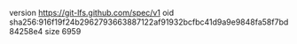 version https://git-lfs.github.com/spec/v1
oid sha256:916f19f24b2962793663887122af91932bcfbc41d9a9e9848fa58f7bd84258e4
size 6959
